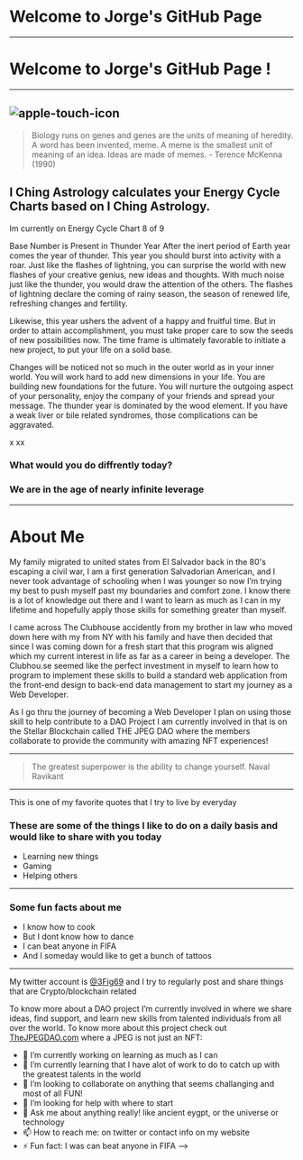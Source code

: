 # Welcome to Jorge's GitHub Page

---


# Welcome to Jorge's GitHub Page ! 

---
![apple-touch-icon](https://user-images.githubusercontent.com/72757855/158037545-a059ef34-135f-4218-a6ed-47c4f9267e73.png)
---

>Biology runs on genes and genes are the units of meaning of heredity. A word has been invented, meme. A meme is the smallest unit of meaning of an idea. Ideas are made of memes. - Terence McKenna (1990)


## I Ching Astrology calculates your Energy Cycle Charts based on I Ching Astrology.
Im currently on Energy Cycle Chart 8 of 9

Base Number is Present in Thunder Year
After the inert period of Earth year comes the year of thunder. This year you should burst into activity with a roar. Just like the flashes of lightning, you can surprise the world with new flashes of your creative genius, new ideas and thoughts. With much noise just like the thunder, you would draw the attention of the others. The flashes of lightning declare the coming of rainy season, the season of renewed life, refreshing changes and fertility.

Likewise, this year ushers the advent of a happy and fruitful time. But in order to attain accomplishment, you must take proper care to sow the seeds of new possibilities now. The time frame is ultimately favorable to initiate a new project, to put your life on a solid base.

Changes will be noticed not so much in the outer world as in your inner world. You will work hard to add new dimensions in your life. You are building new foundations for the future. You will nurture the outgoing aspect of your personality, enjoy the company of your friends and spread your message. The thunder year is dominated by the wood element. If you have a weak liver or bile related syndromes, those complications can be aggravated.

x
xx

### What would you do diffrently today?
### We are in the age of nearly infinite leverage

---

# **About Me**

My family migrated to united states from El Salvador back in the 80's escaping a civil war, I am a first generation Salvadorian American, and I never took advantage of schooling when I was younger so now I’m trying my best to push myself past my boundaries and comfort zone. I know there is a lot of knowledge out there and I want to learn as much as I can in my lifetime and hopefully apply those skills for something greater than myself.


I came across The Clubhouse accidently from my brother in law who moved down here with my from NY with his family and have then decided that since I was coming down for a fresh start that this program wis aligned which my current interest in life as far as a career in being a developer. The Clubhou.se seemed like the perfect investment in myself to learn how to program to implement these skills to build a standard web application from the front-end design to back-end data management to start my journey as a Web Developer.


As I go thru the journey of becoming a Web Developer I plan on using those skill to help contribute to a DAO Project I am currently involved in that is on the Stellar Blockchain called THE JPEG DAO where the members collaborate to provide the community with amazing NFT experiences!

---


>  The greatest superpower is the ability to change yourself. Naval Ravikant


---

This is one of my favorite quotes that I try to live by everyday



### These are some of the things I like to do on a daily basis and would like to share with you today

* Learning new things
* Gaming
* Helping others
***



### Some fun facts about me

- I know how to cook
- But I dont know how to dance
- I can beat anyone in FIFA
- And I someday would like to get a bunch of tattoos

---


My twitter account is [@3Fig69](https://twitter.com/3Fig69) and I try to regularly post and share things that are Crypto/blockchain related 

To know more about a DAO project I’m currently involved in where we share ideas, find support, and learn new skills from talented individuals from all over the world. To know more about this project check out [TheJPEGDAO.com](https://www.thejpegdao.com) where a JPEG is not just an NFT:

- 🔭 I’m currently working on learning as much as I can 
- 🌱 I’m currently learning that I have alot of work to do to catch up with the greatest talents in the world
- 👯 I’m looking to collaborate on anything that seems challanging and most of all FUN!
- 🤔 I’m looking for help with where to start 
- 💬 Ask me about anything really! like ancient eygpt, or the universe or technology
- 📫 How to reach me: on twitter or contact info on my website
- ⚡ Fun fact: I was can beat anyone in FIFA
-->
